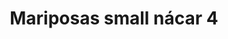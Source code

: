---
title: Mariposas small nácar 4
date: 
draft: false

# descripcion
description : Aros colgantes pasantes en plata 925 y nácar

materials: Plata 925

color: 

dimensions: largo total 2.2cm ancho 1,3cm

code: 01-01-0808

type: "Aros"

categories: []

price: $4.330,00

price_eftvo: $3.680,00

# Images
# first image will be shown in the product page
images:
  # - image: "images/path_to_image"
  # La ubicacion de las imagenes es imagenes/Aros/Aros.Colgantes/01-01-0808-mariposas-small-nacar-4
  - image: "./images/aros/colgantes/01-01-0808-mariposas-small-nacar-4.jpg"
---